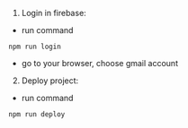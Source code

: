 1. Login in firebase:

- run command

```
npm run login
```

- go to your browser, choose gmail account



2. Deploy project:

- run command

```
npm run deploy
```
